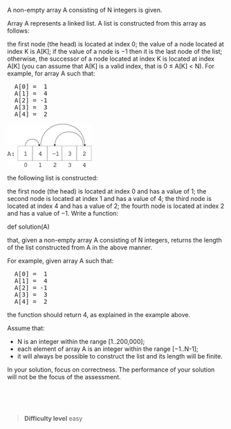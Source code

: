A non-empty array A consisting of N integers is given.

Array A represents a linked list. A list is constructed from this array as follows:

the first node (the head) is located at index 0;
the value of a node located at index K is A[K];
if the value of a node is −1 then it is the last node of the list;
otherwise, the successor of a node located at index K is located at index A[K] (you can assume that A[K] is a valid index, that is 0 ≤ A[K] < N).
For example, for array A such that:

<pre>
  A[0] =  1
  A[1] =  4
  A[2] = -1
  A[3] =  3
  A[4] =  2
</pre>

![arr_list_len_img](./arr_list_len.png)

the following list is constructed:

the first node (the head) is located at index 0 and has a value of 1;
the second node is located at index 1 and has a value of 4;
the third node is located at index 4 and has a value of 2;
the fourth node is located at index 2 and has a value of −1.
Write a function:

def solution(A)

that, given a non-empty array A consisting of N integers, returns the length of the list constructed from A in the above manner.

For example, given array A such that:
<pre>
  A[0] =  1
  A[1] =  4
  A[2] = -1
  A[3] =  3
  A[4] =  2
</pre>
the function should return 4, as explained in the example above.

Assume that:

- N is an integer within the range [1..200,000];
- each element of array A is an integer within the range [−1..N-1];
- it will always be possible to construct the list and its length will be finite.

In your solution, focus on correctness. The performance of your solution will not be the focus of the assessment.


<br><br><br>

> **Difficulty level**
> easy